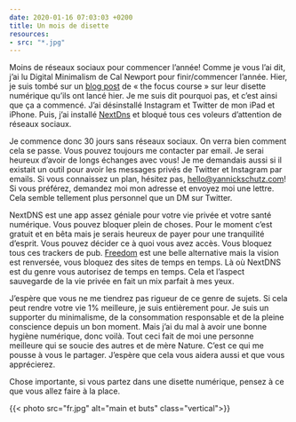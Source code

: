 ```yaml
---
date: 2020-01-16 07:03:03 +0200
title: Un mois de disette
resources:
- src: "*.jpg"
---
```


Moins de réseaux sociaux pour commencer l’année! Comme je vous l’ai dit, j’ai lu Digital Minimalism de Cal Newport pour finir/commencer l’année. Hier, je suis tombé sur un [blog post](https://thefocuscourse.com/doing-a-digital-declutter/) de « the focus course » sur leur disette numérique qu’ils ont lancé hier. Je me suis dit pourquoi pas, et c’est ainsi que ça a commencé. J’ai désinstallé Instagram et Twitter de mon iPad et iPhone. Puis, j’ai installé [NextDns](https://nextdns.io) et bloqué tous ces voleurs d’attention de réseaux sociaux.

Je commence donc 30 jours sans réseaux sociaux. On verra bien comment cela se passe. Vous pouvez toujours me contacter par email. Je serai heureux d’avoir de longs échanges avec vous! Je me demandais aussi si il existait un outil pour avoir les messages privés de Twitter et Instagram par emails. Si vous connaissez un plan, hésitez pas, hello@yannickschutz.com! Si vous préférez, demandez moi mon adresse et envoyez moi une lettre. Cela semble tellement plus personnel que un DM sur Twitter.

NextDNS est une app assez géniale pour votre vie privée et votre santé numérique. Vous pouvez bloquer plein de choses. Pour le moment c’est gratuit et en bêta mais je serais heureux de payer pour une tranquilité d’esprit. Vous pouvez décider ce à quoi vous avez accès. Vous bloquez tous ces trackers de pub. [Freedom](https://freedom.to) est une belle alternative mais la vision est renversée, vous bloquez des sites de temps en temps. Là où NextDNS est du genre vous autorisez de temps en temps. Cela et l’aspect sauvegarde de la vie privée en fait un mix parfait à mes yeux.

J’espère que vous ne me tiendrez pas rigueur de ce genre de sujets. Si cela peut rendre votre vie 1% meilleure, je suis entièrement pour. Je suis un supporter du minimalisme, de la consommation responsable et de la pleine conscience depuis un bon moment. Mais j’ai du mal à avoir une bonne hygiène numérique, donc voilà. Tout ceci fait de moi une personne meilleure qui se soucie des autres et de mère Nature. C’est ce qui me pousse à vous le partager. J’espère que cela vous aidera aussi et que vous apprécierez.

Chose importante, si vous partez dans une disette numérique, pensez à ce que vous allez faire à la place.

{{< photo src="fr.jpg" alt="main et buts" class="vertical">}}
